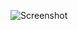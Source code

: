 ![Screenshot](https://raw.githubusercontent.com/Cryakl/Ultimate-RAT-Collection/refs/heads/main/DiemsMutter/DiemsMutter%201.4/Screenshot.png)

